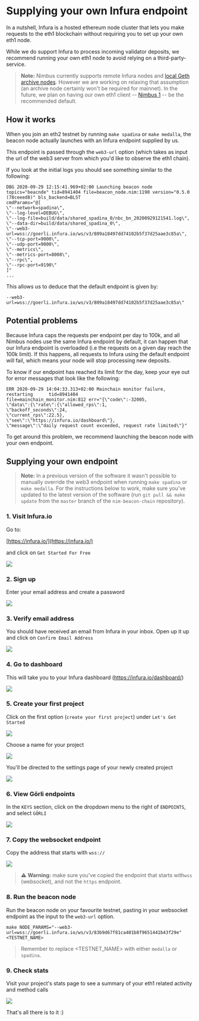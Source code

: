 # Supplying your own Infura endpoint

In a nutshell, Infura is a hosted ethereum node cluster that lets you make requests to the eth1 blockchain without requiring you to set up your own eth1 node.

While we do support Infura to process incoming validator deposits, we recommend running your own eth1 node to avoid relying on a third-party-service.

> **Note:** Nimbus currently supports remote Infura nodes and [local Geth archive nodes](https://gist.github.com/onqtam/aaf883d46f4dab1311ca9c160df12fe4). However we are working on relaxing that assumption (an archive node certainly won't be required for mainnet). In the future, we plan on having our own eth1 client -- [Nimbus 1](https://github.com/status-im/nimbus) -- be the recommended default.

## How it works

When you join an eth2 testnet by running `make spadina` or `make medalla`, the beacon node actually launches with an Infura endpoint supplied by us. 

This endpoint is passed through the `web3-url` option (which takes as input the url of the web3 server from which you'd like to observe the eth1 chain).

If you look at the initial logs you should see something similar to the following:


```
DBG 2020-09-29 12:15:41.969+02:00 Launching beacon node
topics="beacnde" tid=8941404 file=beacon_node.nim:1190 version="0.5.0 (78ceeed8)" bls_backend=BLST 
cmdParams="@[
\"--network=spadina\",
\"--log-level=DEBUG\",
\"--log-file=build/data/shared_spadina_0/nbc_bn_20200929121541.log\",
\"--data-dir=build/data/shared_spadina_0\",
\"--web3-url=wss://goerli.infura.io/ws/v3/809a18497dd74102b5f37d25aae3c85a\",
\"--tcp-port=9000\",
\"--udp-port=9000\",
\"--metrics\",
\"--metrics-port=8008\",
\"--rpc\",
\"--rpc-port=9190\"
]"
...
```

This allows us to deduce that the default endpoint is given by: 

```
--web3-url=wss://goerli.infura.io/ws/v3/809a18497dd74102b5f37d25aae3c85a\"
```

## Potential problems

Because Infura caps the requests per endpoint per day to 100k, and all Nimbus nodes use the same Infura endpoint by default, it can happen that our Infura endpoint is overloaded (i.e the requests on a given day reach the 100k limit). If this happens, all requests to Infura using the default endpoint will fail, which means your node will stop processing new deposits.

To know if our endpoint has reached its limit for the day, keep your eye out for error messages that look like the following:

```
ERR 2020-09-29 14:04:33.313+02:00 Mainchain monitor failure, restarting      tid=8941404 
file=mainchain_monitor.nim:812 err="{\"code\":-32005,
\"data\":{\"rate\":{\"allowed_rps\":1,
\"backoff_seconds\":24,
\"current_rps\":22.5},
\"see\":\"https://infura.io/dashboard\"},
\"message\":\"daily request count exceeded, request rate limited\"}"
```

To get around this problem, we recommend launching the beacon node with your own endpoint.

## Supplying your own endpoint



> **Note:** In a previous version of the software it wasn't possible to manually override the web3 endpoint when running `make spadina` or `make medalla`. For the instructions below to work, make sure you've updated to the latest version of the software (run `git pull && make update` from the `master` branch of the `nim-beacon-chain` repository).

### 1. Visit Infura.io

Go to:

[https://infura.io/](https://infura.io/) 

and click on `Get Started For Free`
 
![](https://i.imgur.com/BtStgup.png)

### 2. Sign up

Enter your email address and create a password

![](https://i.imgur.com/al1OsdR.png)

### 3. Verify email address
You should have received an email from Infura in your inbox. Open up it up and click on `Confirm Email Address`

![](https://i.imgur.com/EAD8ZhV.png)

### 4. Go to dashboard
This will take you to your Infura dashboard (https://infura.io/dashboard/)

![](https://i.imgur.com/LuNcoYr.png)

### 5. Create your first project

Click on the first option (`create your first project`) under `Let's Get Started`

![](https://i.imgur.com/wBAGhcs.png)

Choose a name for your project

![](https://i.imgur.com/yr5vnSo.png)

You'll be directed to the settings page of your newly created project

![](https://i.imgur.com/kx3R8XS.png)

### 6. View Görli endpoints

In the `KEYS` section, click on the dropdown menu to the right of `ENDPOINTS`, and select `GÖRLI`

![](https://i.imgur.com/D9186kv.png)

### 7. Copy the websocket endpoint

Copy the address that starts with `wss://`

![](https://i.imgur.com/fZ6Bcjy.png)

> ⚠️ **Warning:** make sure you've copied the endpoint that starts with`wss` (websocket), and not the `https` endpoint.


### 8. Run the beacon node

Run the beacon node on your favourite testnet, pasting in your websocket endpoint as the input to the `web3-url` option.

```
make NODE_PARAMS="--web3-url=wss://goerli.infura.io/ws/v3/83b9d67f81ca401b8f9651441b43f29e"
<TESTNET_NAME>
```
> Remember to replace <TESTNET_NAME> with either `medalla` or `spadina`.

### 9. Check stats

Visit your project's stats page to see a summary of your eth1 related activity and method calls 

![](https://i.imgur.com/MZVTHHV.png)

That's all there is to it :)
